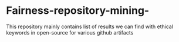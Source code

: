 # Fairness-repository-mining-
This repository mainly contains list of results we can find with ethical keywords in open-source for various github artifacts
